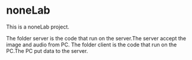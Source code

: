 # noneLab
This is a noneLab  project.

The folder server is the code that run on the server.The server accept the image and audio from PC.
The folder client is the code that run on the PC.The PC put data to the server.

